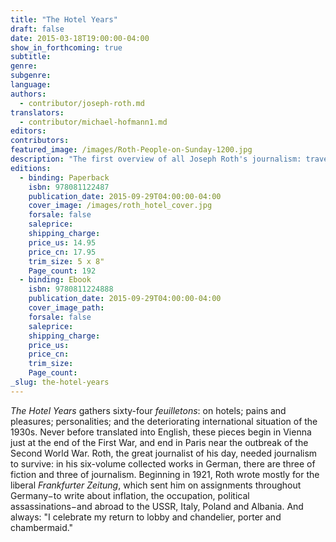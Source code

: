 ```yaml
---
title: "The Hotel Years"
draft: false
date: 2015-03-18T19:00:00-04:00
show_in_forthcoming: true
subtitle:
genre:
subgenre:
language:
authors:
  - contributor/joseph-roth.md
translators:
  - contributor/michael-hofmann1.md
editors:
contributors:
featured_image: /images/Roth-People-on-Sunday-1200.jpg
description: "The first overview of all Joseph Roth's journalism: traveling across a Europe in crisis, he declares, _I am a hotel citizen, a hotel patriot_ "
editions:
  - binding: Paperback
    isbn: 978081122487
    publication_date: 2015-09-29T04:00:00-04:00
    cover_image: /images/roth_hotel_cover.jpg
    forsale: false
    saleprice:
    shipping_charge:
    price_us: 14.95
    price_cn: 17.95
    trim_size: 5 x 8"
    Page_count: 192
  - binding: Ebook
    isbn: 9780811224888
    publication_date: 2015-09-29T04:00:00-04:00
    cover_image_path:
    forsale: false
    saleprice:
    shipping_charge:
    price_us:
    price_cn:
    trim_size:
    Page_count:
_slug: the-hotel-years
---
```


_The Hotel Years_ gathers sixty-four _feuilletons_: on hotels; pains and pleasures; personalities; and the deteriorating international situation of the 1930s. Never before translated into English, these pieces begin in Vienna just at the end of the First War, and end in Paris near the outbreak of the Second World War. Roth, the great journalist of his day, needed journalism to survive: in his six-volume collected works in German, there are three of fiction and three of journalism.
Beginning in 1921, Roth wrote mostly for the liberal _Frankfurter Zeitung_, which sent him on assignments throughout Germany−to write about inflation, the occupation, political assassinations−and abroad to the USSR, Italy, Poland and Albania. And always: "I celebrate my return to lobby and chandelier, porter and chambermaid."

